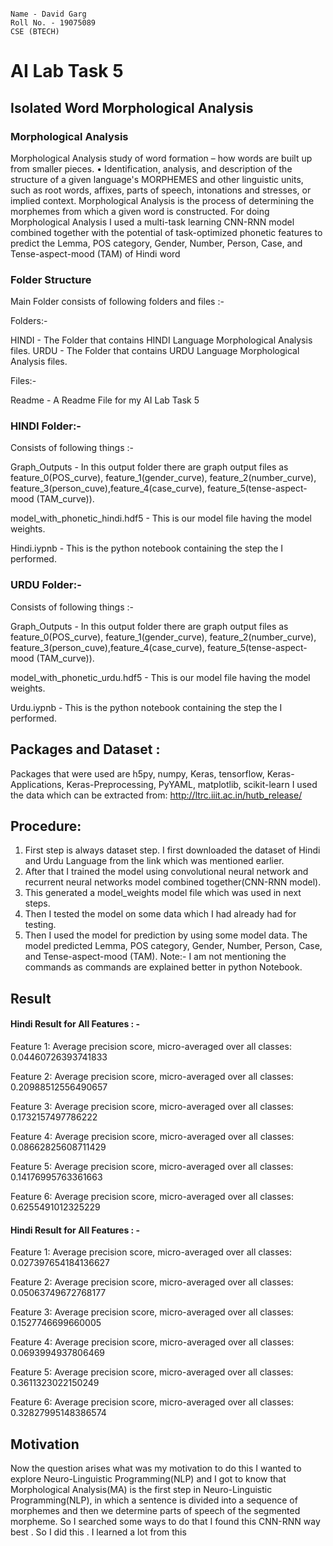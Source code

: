 ```

Name - David Garg
Roll No. - 19075089
CSE (BTECH)

```

# AI Lab Task 5


## Isolated Word Morphological Analysis


### Morphological Analysis

Morphological Analysis study of word formation – how words are built up from smaller pieces. • Identification, analysis, and description of the structure of a given language's MORPHEMES and other linguistic units, such as root words, affixes, parts of speech, intonations and stresses, or implied context. Morphological Analysis is the process of determining the morphemes from which a given word is constructed.
For doing Morphological Analysis I used a multi-task learning CNN-RNN model combined together with the potential of task-optimized phonetic features to predict the Lemma, POS category, Gender, Number, Person, Case, and Tense-aspect-mood (TAM) of Hindi word


### Folder Structure

Main Folder consists of following folders and files :-

Folders:-

HINDI - The Folder that contains HINDI Language Morphological Analysis files.
URDU - The Folder that contains URDU Language Morphological Analysis files.

Files:-

Readme - A Readme File for my AI Lab Task 5


### HINDI Folder:-

Consists of following things :-

Graph_Outputs - In this output folder there are graph output files as feature_0(POS_curve), feature_1(gender_curve), feature_2(number_curve), feature_3(person_cuve),feature_4(case_curve), feature_5(tense-aspect-mood (TAM_curve)).

model_with_phonetic_hindi.hdf5 - This is our model file having the model weights.

Hindi.iypnb - This is the python notebook containing the step the I performed.


### URDU Folder:-

Consists of following things :-

Graph_Outputs - In this output folder there are graph output files as feature_0(POS_curve), feature_1(gender_curve), feature_2(number_curve), feature_3(person_cuve),feature_4(case_curve), feature_5(tense-aspect-mood (TAM_curve)).

model_with_phonetic_urdu.hdf5 - This is our model file having the model weights.

Urdu.iypnb - This is the python notebook containing the step the I performed.


## Packages and Dataset :

	
 Packages that were used are h5py, numpy, Keras, tensorflow, Keras-Applications, Keras-Preprocessing, PyYAML, matplotlib, scikit-learn
 I used the data which can be extracted from: http://ltrc.iiit.ac.in/hutb_release/


## Procedure: 

  1. First step is always dataset step. I first downloaded the dataset of Hindi and Urdu Language from the link which was mentioned earlier.
  2. After that I trained the model using convolutional neural network and recurrent neural networks model combined together(CNN-RNN model).
  3. This generated a model_weights model file which was used in next steps.
  4. Then I tested the model on some data which I had already had for testing.
  5. Then I used the model for prediction by using some model data. The model predicted  Lemma, POS category, Gender, Number, Person, Case, and Tense-aspect-mood (TAM).
  Note:- I am not mentioning the commands as commands are explained better in python Notebook.
  
  ## Result
  
   #### Hindi Result for All Features : -
   
   Feature 1: Average precision score, micro-averaged over all classes: 0.04460726393741833
   
   Feature 2: Average precision score, micro-averaged over all classes: 0.20988512556490657
   
   Feature 3: Average precision score, micro-averaged over all classes: 0.1732157497786222
   
   Feature 4: Average precision score, micro-averaged over all classes: 0.08662825608711429
   
   Feature 5: Average precision score, micro-averaged over all classes: 0.14176995763361663
   
   Feature 6: Average precision score, micro-averaged over all classes: 0.6255491012325229
   
   #### Hindi Result for All Features : -
   
   Feature 1: Average precision score, micro-averaged over all classes: 0.027397654184136627
   
   Feature 2: Average precision score, micro-averaged over all classes: 0.05063749672768177
   
   Feature 3: Average precision score, micro-averaged over all classes: 0.1527746699660005
   
   Feature 4: Average precision score, micro-averaged over all classes: 0.0693994937806469
   
   Feature 5: Average precision score, micro-averaged over all classes: 0.3611323022150249
   
   Feature 6: Average precision score, micro-averaged over all classes: 0.32827995148386574



  
  ## Motivation
  
  Now the question arises what was my motivation to do this I wanted to explore Neuro-Linguistic Programming(NLP) and I got to know that Morphological Analysis(MA) is the first step in Neuro-Linguistic Programming(NLP), in which a sentence is divided into a sequence of morphemes and then we determine parts of speech of the segmented morpheme. So I searched some ways to do that I found this CNN-RNN way best . So I did this . I learned a lot from this
  
  
